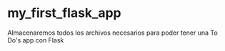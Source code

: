 # my_first_flask_app
Almacenaremos todos los archivos necesarios para poder tener una To Do's app con Flask
